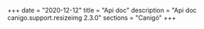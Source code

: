 +++
date        = "2020-12-12"
title       = "Api doc"
description = "Api doc canigo.support.resizeimg 2.3.0"
sections    = "Canigó"
+++